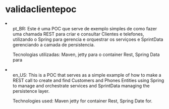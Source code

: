# validaclientepoc
<li>
<ul>pt_BR:
Este é uma POC que serve de exemplo simples de como fazer uma chamada REST para criar e consultar
Clientes e telefones, utilizando o Spring para gerencia e orquestrar os serviçoes e SprintData gerenciando a camada de persistencia.

Tecnologias utilizadas: Maven, jetty para o container Rest, Spring Data para
</ul></li>
<li>
<ul>en_US: 
This is a POC that serves as a simple example of how to make a REST call to create and find
Customers and Phones Entities using Spring to manage and orchestrate services and SprintData managing the persistence layer.

Technologies used: Maven jetty for container Rest, Spring Date for.
</ul></li>
